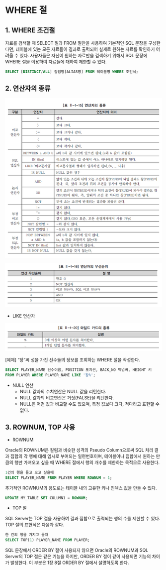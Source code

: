 # WHERE 절



## 1. WHERE 조건절

자료를 검색할 때 SELECT 절과 FROM 절만을 사용하여 기본적인 SQL 문장을 구성한다면, 테이블에 있는 모든 자료들이 결과로 출력되어 실제로 원하는 자료를 확인하기 어려울 수 있다. 사용자들은 자신이 원하는 자료만을 검색하기 위해서 SQL 문장에 WHERE 절을 이용하여 자료들에 대하여 제한할 수 있다. 

```sql
SELECT [DISTINCT/ALL] 칼럼명[ALIAS명] FROM 테이블명 WHERE 조건식;
```



## 2. 연산자의 종류

![5-1](image/5-1.jpg)

![5-2](image/5-2.jpg)



- LIKE 연산자

![5-6](image/5-6.jpg)

[예제] “장”씨 성을 가진 선수들의 정보를 조회하는 WHERE 절을 작성한다.

```sql
SELECT PLAYER_NAME 선수이름, POSITION 포지션, BACK_NO 백넘버, HEIGHT 키 
FROM PLAYER WHERE PLAYER_NAME LIKE '장%';
```



- NULL 연산
  - NULL 값과의 수치연산은 NULL 값을 리턴한다. 
  - NULL 값과의 비교연산은 거짓(FALSE)을 리턴한다. 
  - NULL은 어떤 값과 비교할 수도 없으며, 특정 값보다 크다, 적다라고 표현할 수 없다.





## 3. ROWNUM, TOP 사용

- ROWNUM

Oracle의 ROWNUM은 칼럼과 비슷한 성격의 Pseudo Column으로써 SQL 처리 결과 집합의 각 행에 대해 임시로 부여되는 일련번호이며, 테이블이나 집합에서 원하는 만큼의 행만 가져오고 싶을 때 WHERE 절에서 행의 개수를 제한하는 목적으로 사용한다.

```sql
1건의 행을 들고 오고 싶을때
SELECT PLAYER_NAME FROM PLAYER WHERE ROWNUM = 1;
```



추가적인 ROWNUM의 용도로는 테이블 내의 고유한 키나 인덱스 값을 만들 수 있다. 

```sql
UPDATE MY_TABLE SET COLUMN1 = ROWNUM;
```





- TOP 절

SQL Server는 TOP 절을 사용하여 결과 집합으로 출력되는 행의 수를 제한할 수 있다. TOP 절의 표현식은 다음과 같다.

```sql
한 건의 행을 가지고 올때
SELECT TOP(1) PLAYER_NAME FROM PLAYER;
```

SQL 문장에서 ORDER BY 절이 사용되지 않으면 Oracle의 ROWNUM과 SQL Server의 TOP 절은 같은 기능을 하지만, ORDER BY 절이 같이 사용되면 기능의 차이가 발생한다. 이 부분은 1장 8절 ORDER BY 절에서 설명하도록 한다.